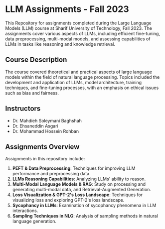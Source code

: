 # LLM Assignments - Fall 2023

This Repository for assignments completed during the Large Language Models (LLM) course at Sharif University of Technology, Fall 2023. The assignments cover various aspects of LLMs, including efficient fine-tuning, data preprocessing, multi-modal models, and assessing capabilities of LLMs in tasks like reasoning and knowledge retrieval.

## Course Description

The course covered theoretical and practical aspects of large language models within the field of natural language processing. Topics included the development and application of LLMs, model architecture, training techniques, and fine-tuning processes, with an emphasis on ethical issues such as bias and fairness.

## Instructors

- Dr. Mahdieh Soleymani Baghshah
- Dr. Ehsaneddin Asgari
- Dr. Mohammad Hossein Rohban

## Assignments Overview

Assignments in this repository include:

1. **PEFT & Data Preprocessing**: Techniques for improving LLM performance and preprocessing data.
2. **LLMs Reasoning Capabilities**: Analyzing LLMs' ability to reason.
3. **Multi-Modal Language Models & RAG**: Study on processing and generating multi-modal data, and Retrieval-Augmented Generation.
4. **Loss Visualization & GPT-2's Loss Landscape**: Techniques for visualizing loss and exploring GPT-2's loss landscape.
5. **Sycophancy in LLMs**: Examination of sycophancy phenomena in LLM interactions.
6. **Sampling Techniques in NLG**: Analysis of sampling methods in natural language generation.

